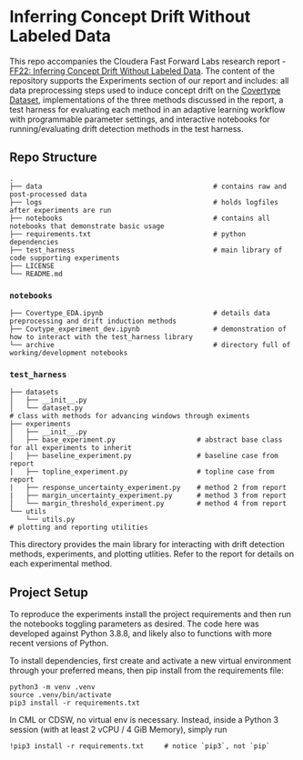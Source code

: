 # Inferring Concept Drift Without Labeled Data

This repo accompanies the Cloudera Fast Forward Labs research report - [FF22: Inferring Concept Drift Without Labeled Data](https://concept-drift.fastforwardlabs.com/). The content of the repository supports the Experiments section of our report and includes: all data preprocessing steps used to induce concept drift on the [Covertype Dataset](https://archive.ics.uci.edu/ml/datasets/covertype), implementations of the three methods discussed in the report, a test harness for evaluating each method in an adaptive learning workflow with programmable parameter settings, and interactive notebooks for running/evaluating drift detection methods in the test harness.

## Repo Structure

```
.
├── data                                          # contains raw and post-processed data
├── logs                                          # holds logfiles after experiments are run
├── notebooks                                     # contains all notebooks that demonstrate basic usage
├── requirements.txt                              # python dependencies
├── test_harness                                  # main library of code supporting experiments
├── LICENSE
└── README.md
```

### `notebooks`

```
├── Covertype_EDA.ipynb                           # details data preprocessing and drift induction methods
├── Covtype_experiment_dev.ipynb                  # demonstration of how to interact with the test_harness library
└── archive                                       # directory full of working/development notebooks
```

### `test_harness`

```
├── datasets
│   ├── __init__.py
│   └── dataset.py														# class with methods for advancing windows through eximents
├── experiments
│   ├── __init__.py
│   ├── base_experiment.py                    # abstract base class for all experiments to inherit
│   ├── baseline_experiment.py                # baseline case from report
|   ├── topline_experiment.py                 # topline case from report
|   ├── response_uncertainty_experiment.py    # method 2 from report
|   ├── margin_uncertainty_experiment.py      # method 3 from report
│   └── margin_threshold_experiment.py        # method 4 from report
└── utils
    └── utils.py														  # plotting and reporting utilities 
```

This directory provides the main library for interacting with drift detection methods, experiments, and plotting utlities. Refer to the report for details on each experimental method.

## Project Setup

To reproduce the experiments install the project requirements and then run the notebooks toggling parameters as desired. The code here was developed against Python 3.8.8, and likely also to functions with more recent versions of Python.

To install dependencies, first create and activate a new virtual environment through your preferred means, then pip install from the requirements file:

```
python3 -m venv .venv
source .venv/bin/activate
pip3 install -r requirements.txt
```

In CML or CDSW, no virtual env is necessary. Instead, inside a Python 3 session (with at least 2 vCPU / 4 GiB Memory), simply run

```
!pip3 install -r requirements.txt     # notice `pip3`, not `pip`
```

